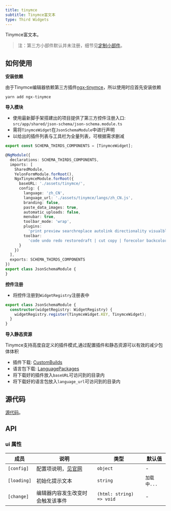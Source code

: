 ```yaml
---
title: tinymce
subtitle: Tinymce富文本
type: Third Widgets
---
```


Tinymce富文本。

> 注：第三方小部件默认并未注册，细节见[定制小部件](https://ng.yunzainfo.com/form/customize)。


## 如何使用

**安装依赖**

由于Tinymce编辑器依赖第三方插件[ngx-tinymce](https://github.com/cipchk/ngx-tinymce)，所以使用时应首先安装依赖

`yarn add ngx-tinymce`

**导入模块**

- 使用最新脚手架搭建出的项目提供了第三方控件注册入口: `src/app/shared/json-schema/json-schema.module.ts`
- 需将`TinymceWidget`在`JsonSchemaModule`中进行声明
- 以给出的插件列表与工具栏为全量列表，可根据需求删减

```ts
export const SCHEMA_THIRDS_COMPONENTS = [TinymceWidget];

@NgModule({
  declarations: SCHEMA_THIRDS_COMPONENTS,
  imports: [
    SharedModule,
    YelonFormModule.forRoot(),
    NgxTinymceModule.forRoot({
      baseURL: './assets/tinymce/',
      config: {
        language: 'zh_CN',
        language_url: './assets/tinymce/langs/zh_CN.js',
        branding: false,
        paste_data_images: true,
        automatic_uploads: false,
        menubar: true,
        toolbar_mode: 'wrap',
        plugins:
          'print preview searchreplace autolink directionality visualblocks visualchars fullscreen image link media template code codesample table charmap hr pagebreak nonbreaking anchor insertdatetime advlist lists wordcount image textpattern help emoticons autosave autoresize',
        toolbar:
          'code undo redo restoredraft | cut copy | forecolor backcolor bold italic underline strikethrough link anchor | alignleft aligncenter alignright alignjustify outdent indent | styleselect formatselect fontselect fontsizeselect | bullist numlist | blockquote subscript superscript removeformat |  table image media charmap emoticons hr pagebreak insertdatetime print preview | fullscreen |  indent2em'
      }
    })
  ],
  exports: SCHEMA_THIRDS_COMPONENTS
})
export class JsonSchemaModule {
}
```

**控件注册**

- 将控件注册到`WidgetRegistry`注册表中

```ts
export class JsonSchemaModule {
  constructor(widgetRegistry: WidgetRegistry) {
    widgetRegistry.register(TinymceWidget.KEY, TinymceWidget);
  }
}
```

**导入静态资源**

Tinymce支持高度自定义的插件模式,通过配置插件和静态资源可以有效的减少包体体积

- 插件下载: [CustomBuilds](https://www.tiny.cloud/get-tiny/custom-builds/)
- 语言包下载: [LanguagePackages](https://www.tiny.cloud/get-tiny/language-packages/)
- 将下载好的插件放入`baseURL`可访问到的目录内
- 将下载好的语言包放入`language_url`可访问到的目录内


## 源代码

[源代码](https://github.com/hbyunzai/yelon/tree/master/packages/form/widgets-third/tinymce)。

## API

### ui 属性

| 成员 | 说明 | 类型 | 默认值 |
|----|----|----|-----|
| `[config]` | 配置项说明，[见官网](https://www.tinymce.com/docs/configure/integration-and-setup/) | `object` | - |
| `[loading]` | 初始化提示文本 | `string` | `加载中...` |
| `[change]` | 编辑器内容发生改变时会触发该事件 | `(html: string) => void` | - |
